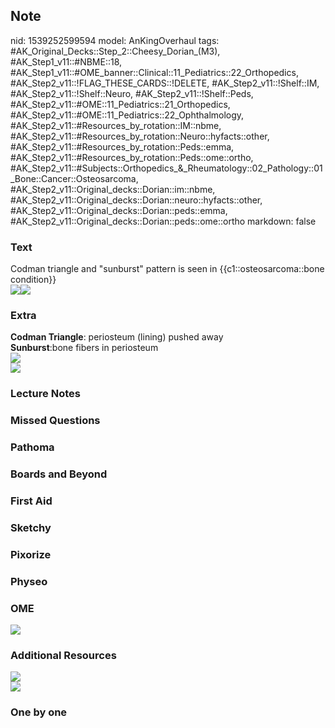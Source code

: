 ## Note
nid: 1539252599594
model: AnKingOverhaul
tags: #AK_Original_Decks::Step_2::Cheesy_Dorian_(M3), #AK_Step1_v11::#NBME::18, #AK_Step1_v11::#OME_banner::Clinical::11_Pediatrics::22_Orthopedics, #AK_Step2_v11::!FLAG_THESE_CARDS::!DELETE, #AK_Step2_v11::!Shelf::IM, #AK_Step2_v11::!Shelf::Neuro, #AK_Step2_v11::!Shelf::Peds, #AK_Step2_v11::#OME::11_Pediatrics::21_Orthopedics, #AK_Step2_v11::#OME::11_Pediatrics::22_Ophthalmology, #AK_Step2_v11::#Resources_by_rotation::IM::nbme, #AK_Step2_v11::#Resources_by_rotation::Neuro::hyfacts::other, #AK_Step2_v11::#Resources_by_rotation::Peds::emma, #AK_Step2_v11::#Resources_by_rotation::Peds::ome::ortho, #AK_Step2_v11::#Subjects::Orthopedics_&_Rheumatology::02_Pathology::01_Bone::Cancer::Osteosarcoma, #AK_Step2_v11::Original_decks::Dorian::im::nbme, #AK_Step2_v11::Original_decks::Dorian::neuro::hyfacts::other, #AK_Step2_v11::Original_decks::Dorian::peds::emma, #AK_Step2_v11::Original_decks::Dorian::peds::ome::ortho
markdown: false

### Text
<div>
  Codman triangle and "sunburst" pattern is seen in
  {{c1::osteosarcoma::bone condition}}
</div>
<div><img src="paste-168092135063922.jpg"><img src=
"paste-6772927202590721.jpg"></div>

### Extra
<div>
  <b>Codman Triangle</b>: periosteum (lining) pushed away
</div>
<div>
  <b>Sunburst</b>:bone fibers in periosteum
</div>
<div><img src="paste-6768232803336195.jpg"></div>
<div>
  <div><img src="paste-59042915418113.jpg"></div>
</div>

### Lecture Notes


### Missed Questions


### Pathoma


### Boards and Beyond


### First Aid


### Sketchy


### Pixorize


### Physeo


### OME
<div class="ome-widget">
  <a href=
  "https://onlinemeded.org/spa/pediatrics/orthopedics/acquire?ref=anki">
  <img src="_OME_AnkiFlashcards_Lesson_2.png"></a>
</div>

### Additional Resources
<div style="font-weight: bold;">
  <i><img src="paste-6215818404691969.jpg"></i>
</div>
<div style="font-weight: bold;">
  <i><img src="paste-59042915418113.jpg"></i>
</div>

### One by one

